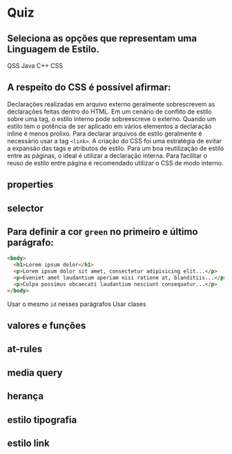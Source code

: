# Quiz

## Seleciona as opções que representam uma Linguagem de Estilo.
QSS
Java
C++
CSS

## A respeito do CSS é possível afirmar:
Declarações realizadas em arquivo externo geralmente sobrescrevem as declarações feitas dentro do HTML.
Em um cenário de conflito de estilo sobre uma tag, o estilo interno pode sobreescreve o externo.
Quando um estilo tem o potência de ser aplicado em vários elementos a declaração inline é menos prolixo.
Para declarar arquivos de estilo geralmente é necessário usar a tag `<link>`.
A criação do CSS foi uma estratégia de evitar a expansão das tags e atributos de estilo.
Para um boa reutilização de estilo entre as páginas, o ideal é utilizar a declaração interna.
Para facilitar o reuso de estilo entre página é recomendado utilizar o CSS de modo interno.

## properties

## selector

## Para definir a cor `green` no primeiro e último parágrafo:
```html
<body>
  <h1>Lorem ipsum dolor</h1>
  <p>Lorem ipsum dolor sit amet, consectetur adipisicing elit...</p>
  <p>Eveniet amet laudantium aperiam nisi ratione at, blanditiis...</p>
  <p>Culpa possimus obcaecati laudantium nesciunt consequatur...</p>
</body>
```
Usar o mesmo `id` nesses parágrafos
Usar clases


## valores e funções

## at-rules

## media query

## herança

## estilo tipografia

## estilo link